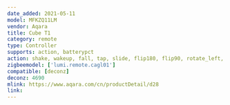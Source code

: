 ```yaml
---
date_added: 2021-05-11
model: MFKZQ11LM
vendor: Aqara
title: Cube T1
category: remote
type: Controller
supports: action, batterypct
action: shake, wakeup, fall, tap, slide, flip180, flip90, rotate_left, rotate_right
zigbeemodel: ['lumi.remote.cagl01']
compatible: [deconz]
deconz: 4690
mlink: https://www.aqara.com/cn/productDetail/d28
link: 
---
```

